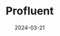 ---  
layout: startup_page  
title: "Profluent"  
id: "profluent.bio"  
permalink: "/profluentprofluent.bio03212024/"  
website: "https://www.profluent.bio/"  
funding_round: ""  
funding_amount: "$35M"  
investors: "Spark Capital, Insight Partners, Air Street Capital, angel investors from OpenAI, Salesforce, Octant Bio, and Google including Jeff Dean"  
about: "Profluent is an AI-first protein design company that uses generative AI models and large-scale datasets to design and validate novel proteins for biomedicine and industrial applications. Its platform accelerates the development of genetic medicines, initially focusing on CRISPR systems, enabling a paradigm shift from accidental discovery to intentional design of proteins."  
markets: "Biomedicine, AI, Gene Editing, Biotechnology"  
hq: "Berkeley, California, United States"  
founded_year: "2022"  
linkedin: "https://www.linkedin.com/company/profluent-bio"  
twitter: "https://twitter.com/ProfluentBio"  
instagram: ""  
facebook: ""  
crunchbase: "https://www.crunchbase.com/organization/profluent-bio"  
pitchbook: "https://pitchbook.com/profiles/company/517947-31"  

date_display: "21-Mar-2024"  
date: "2024-03-21"

# SEO Optimization  
meta_title: "Profluent -  Funding ($35M)"  
meta_description: "Profluent, Profluent is an AI-first protein design company that uses generative AI models and large-scale datasets to design and validate novel proteins for biom..."  
meta_keywords: "Profluent, Biomedicine, AI, Gene Editing, Biotechnology,  funding"  
canonical_url: "https://startup.projectstartups.com/profluentprofluent.bio03212024/"  
---